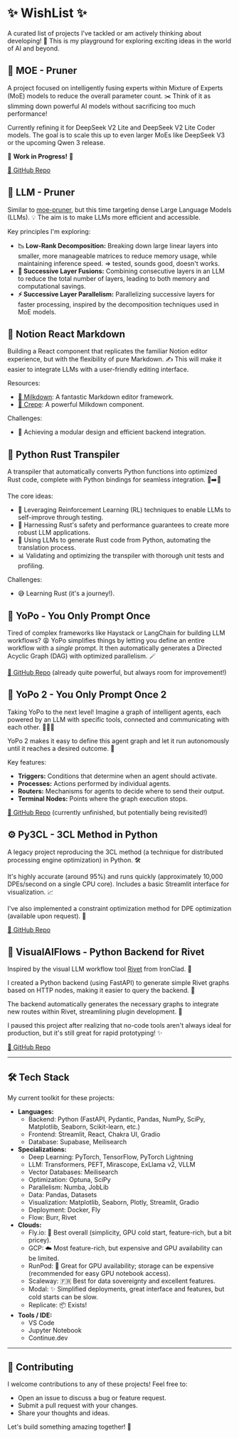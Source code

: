 # ✨ WishList ✨
A curated list of projects I've tackled or am actively thinking about developing! 🚀 This is my playground for exploring exciting ideas in the world of AI and beyond.

## 🤖 MOE - Pruner
A project focused on intelligently fusing experts within Mixture of Experts (MoE) models to reduce the overall parameter count. ✂️ Think of it as slimming down powerful AI models without sacrificing too much performance!

Currently refining it for DeepSeek V2 Lite and DeepSeek V2 Lite Coder models. The goal is to scale this up to even larger MoEs like DeepSeek V3 or the upcoming Qwen 3 release. 

🚧 **Work in Progress!** 🚧

[🔗 GitHub Repo](https://github.com/gabrielolympie/moe-pruner)

## 🧠 LLM - Pruner
Similar to [moe-pruner](https://github.com/gabrielolympie/moe-pruner), but this time targeting dense Large Language Models (LLMs). 💡 The aim is to make LLMs more efficient and accessible.

Key principles I'm exploring:

*   **📉 Low-Rank Decomposition:** Breaking down large linear layers into smaller, more manageable matrices to reduce memory usage, while maintaining inference speed. => tested, sounds good, doesn't works.
*   **🤝 Successive Layer Fusions:** Combining consecutive layers in an LLM to reduce the total number of layers, leading to both memory and computational savings.
*   **⚡️ Successive Layer Parallelism:**  Parallelizing successive layers for faster processing, inspired by the decomposition techniques used in MoE models.

## 📝 Notion React Markdown
Building a React component that replicates the familiar Notion editor experience, but with the flexibility of pure Markdown. ✍️ This will make it easier to integrate LLMs with a user-friendly editing interface.

Resources:

*   [🥛 Milkdown](https://github.com/Milkdown/milkdown): A fantastic Markdown editor framework.
*   [🥞 Crepe](https://milkdown.dev/docs/guide/using-crepe): A powerful Milkdown component.

Challenges:

*   🧩 Achieving a modular design and efficient backend integration.

## 🦀 Python Rust Transpiler
A transpiler that automatically converts Python functions into optimized Rust code, complete with Python bindings for seamless integration. 🐍➡️🦀

The core ideas:

*   🧪 Leveraging Reinforcement Learning (RL) techniques to enable LLMs to self-improve through testing.
*   💪 Harnessing Rust's safety and performance guarantees to create more robust LLM applications.
*   🤖 Using LLMs to generate Rust code from Python, automating the translation process.
*   📊 Validating and optimizing the transpiler with thorough unit tests and profiling.

Challenges:

*   😅 Learning Rust (it's a journey!).

## 🚀 YoPo - You Only Prompt Once
Tired of complex frameworks like Haystack or LangChain for building LLM workflows? 😩 YoPo simplifies things by letting you define an entire workflow with a *single* prompt. It then automatically generates a Directed Acyclic Graph (DAG) with optimized parallelism. 🪄

[🔗 GitHub Repo](https://github.com/gabrielolympie/YoPo) (already quite powerful, but always room for improvement!)

## 🌌 YoPo 2 - You Only Prompt Once 2
Taking YoPo to the next level! Imagine a graph of intelligent agents, each powered by an LLM with specific tools, connected and communicating with each other. 🧠🔗🧠

YoPo 2 makes it easy to define this agent graph and let it run autonomously until it reaches a desired outcome. 🏁

Key features:

*   **Triggers:** Conditions that determine when an agent should activate.
*   **Processes:** Actions performed by individual agents.
*   **Routers:** Mechanisms for agents to decide where to send their output.
*   **Terminal Nodes:** Points where the graph execution stops.

[🔗 GitHub Repo](https://github.com/gabrielolympie/YoPo_V2) (currently unfinished, but potentially being revisited!)

## ⚙️ Py3CL - 3CL Method in Python
A legacy project reproducing the 3CL method (a technique for distributed processing engine optimization) in Python. 🛠️

It's highly accurate (around 95%) and runs quickly (approximately 10,000 DPEs/second on a single CPU core). Includes a basic Streamlit interface for visualization. 📈

I've also implemented a constraint optimization method for DPE optimization (available upon request). 🎁

[🔗 GitHub Repo](https://github.com/gabrielolympie/Py3CL)

## 🎨 VisualAIFlows - Python Backend for Rivet
Inspired by the visual LLM workflow tool [Rivet](https://rivet.ironcladapp.com/) from IronClad. 🤩

I created a Python backend (using FastAPI) to generate simple Rivet graphs based on HTTP nodes, making it easier to query the backend. 🐍

The backend automatically generates the necessary graphs to integrate new routes within Rivet, streamlining plugin development. 🔌

I paused this project after realizing that no-code tools aren't always ideal for production, but it's still great for rapid prototyping! ✨

[🔗 GitHub Repo](https://github.com/gabrielolympie/VisualAIFlows)

---

## 🛠️ Tech Stack

My current toolkit for these projects:

*   **Languages:**
    *   Backend: Python (FastAPI, Pydantic, Pandas, NumPy, SciPy, Matplotlib, Seaborn, Scikit-learn, etc.)
    *   Frontend: Streamlit, React, Chakra UI, Gradio
    *   Database: Supabase, Meilisearch
*   **Specializations:**
    *   Deep Learning: PyTorch, TensorFlow, PyTorch Lightning
    *   LLM: Transformers, PEFT, Mirascope, ExLlama v2, VLLM
    *   Vector Databases: Meilisearch
    *   Optimization: Optuna, SciPy
    *   Parallelism: Numba, JobLib
    *   Data: Pandas, Datasets
    *   Visualization: Matplotlib, Seaborn, Plotly, Streamlit, Gradio
    *   Deployment: Docker, Fly
    *   Flow: Burr, Rivet
*   **Clouds:**
    *   Fly.io: 🥇 Best overall (simplicity, GPU cold start, feature-rich, but a bit pricey).
    *   GCP: ☁️ Most feature-rich, but expensive and GPU availability can be limited.
    *   RunPod: 🚀 Great for GPU availability; storage can be expensive (recommended for easy GPU notebook access).
    *   Scaleway: 🇫🇷 Best for data sovereignty and excellent features.
    *   Modal: ✨ Simplified deployments, great interface and features, but cold starts can be slow.
    *   Replicate: 📦 Exists!
*   **Tools / IDE:**
    *   VS Code
    *   Jupyter Notebook
    *   Continue.dev

---

## 🤝 Contributing

I welcome contributions to any of these projects!  Feel free to:

*   Open an issue to discuss a bug or feature request.
*   Submit a pull request with your changes.
*   Share your thoughts and ideas.

Let's build something amazing together! 🎉